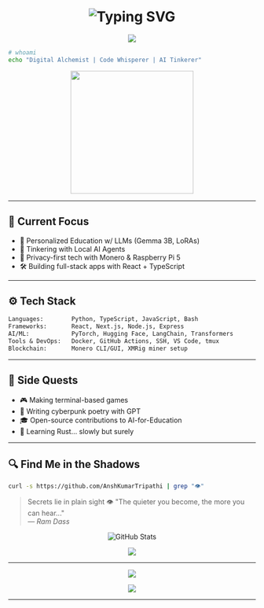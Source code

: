 <!-- GitHub Profile README -->

<h1 align="center">
  <img src="https://readme-typing-svg.demolab.com?font=Fira+Code&size=28&duration=3000&pause=1000&color=00FFB3&center=true&vCenter=true&width=1000&lines=%3E+init+profile.sh...;_%3E+connecting+to+GitHub+mainframe...;_%3E+access+granted" alt="Typing SVG" />
</h1>

<p align="center">
  <img src="https://capsule-render.vercel.app/api?type=waving&color=0:0FF0A3,100:001F3F&height=200&section=header&text=Welcome%20to%20My%20Matrix&fontAlign=50&fontSize=40&fontColor=FFFFFF" />
</p>

```bash
# whoami
echo "Digital Alchemist | Code Whisperer | AI Tinkerer"
```

<p align="center">
  <img src="https://media.giphy.com/media/TilmLMmWrRYYHjLfub/giphy.gif" width="250" />
</p>

---

## 🧠 Current Focus
- 🎯 Personalized Education w/ LLMs (Gemma 3B, LoRAs)
- 🤖 Tinkering with Local AI Agents
- 🔐 Privacy-first tech with Monero & Raspberry Pi 5
- 🛠️ Building full-stack apps with React + TypeScript

---

## ⚙️ Tech Stack

```txt
Languages:        Python, TypeScript, JavaScript, Bash
Frameworks:       React, Next.js, Node.js, Express
AI/ML:            PyTorch, Hugging Face, LangChain, Transformers
Tools & DevOps:   Docker, GitHub Actions, SSH, VS Code, tmux
Blockchain:       Monero CLI/GUI, XMRig miner setup
```

---

## 🧩 Side Quests

- 🎮 Making terminal-based games
- 🌌 Writing cyberpunk poetry with GPT
- 🎓 Open-source contributions to AI-for-Education
- 🌱 Learning Rust… slowly but surely

---

## 🔍 Find Me in the Shadows

```bash
curl -s https://github.com/AnshKumarTripathi | grep "👁️"
```
> Secrets lie in plain sight 👁️
> "The quieter you become, the more you can hear..."  
> — *Ram Dass*

<p align="center">
  <img src="https://github-readme-stats.vercel.app/api?username=AnshKumarTripathi&show_icons=true&theme=tokyonight&hide_border=true" alt="GitHub Stats" />
</p>

<p align="center">
  <img src="https://github-readme-streak-stats.herokuapp.com/?user=AnshKumarTripathi&theme=tokyonight&hide_border=true" />
</p>

---

<p align="center">
  <img src="https://quotes-github-readme.vercel.app/api?type=horizontal&theme=dark" />
</p>

<p align="center">
  <img src="https://readme-typing-svg.demolab.com?font=Fira+Code&size=20&pause=1000&color=00FF00&center=true&vCenter=true&width=1000&lines=Hack+the+world+.;Build+with+purpose+.;Think+local%2C+dream+global.">
</p>

---
